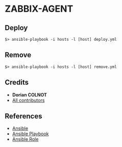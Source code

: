 # ZABBIX-AGENT

## Deploy
`$> ansible-playbook -i hosts -l [host] deploy.yml`

## Remove

`$> ansible-playbook -i hosts -l [host] remove.yml`

## Credits

* **Dorian COLNOT**
* [All contributors](https://github.com/w4rppy/zabbix-agent-playbook/cactilize/graphs/contributors)

## References

- [Ansible](http://www.ansibleworks.com)
- [Ansible Playbook](http://docs.ansible.com/playbooks.html)
- [Ansible Role](http://docs.ansible.com/playbooks_roles.html)
